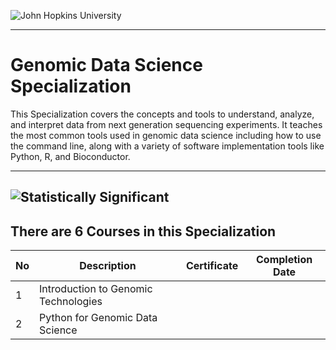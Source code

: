 ![John Hopkins University](https://d3njjcbhbojbot.cloudfront.net/api/utilities/v1/imageproxy/https://s3.amazonaws.com/coursera_assets/xdp/jhu_v3.svg)

---
# Genomic Data Science Specialization

This Specialization covers the concepts and tools to understand, analyze, and interpret data from next generation sequencing experiments. It teaches the most common tools used in genomic data science including how to use the command line, along with a variety of software implementation tools like Python, R, and Bioconductor. 

---
![Statistically Significant](https://imgs.xkcd.com/comics/significant.png)
---


## There are 6 Courses in this Specialization
No | Description | Certificate | Completion Date|
---| --- | ----| ---|
 1 | Introduction to Genomic Technologies |  | 
 2 | Python for Genomic Data Science | | 